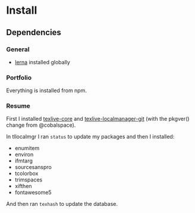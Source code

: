 # Install
## Dependencies
### General
 - [lerna](https://www.npmjs.com/package/lerna) installed globally

### Portfolio
Everything is installed from npm.

### Resume
First I installed [texlive-core](https://www.archlinux.org/packages/extra/any/texlive-core/) and [texlive-localmanager-git](https://aur.archlinux.org/packages/texlive-localmanager-git/) (with the pkgver() change from @cobalspace).

In tllocalmgr I ran `status` to update my packages and then I installed:
 - enumitem
 - environ
 - ifmtarg
 - sourcesanspro
 - tcolorbox
 - trimspaces
 - xifthen
 - fontawesome5

And then ran `texhash` to update the database.

